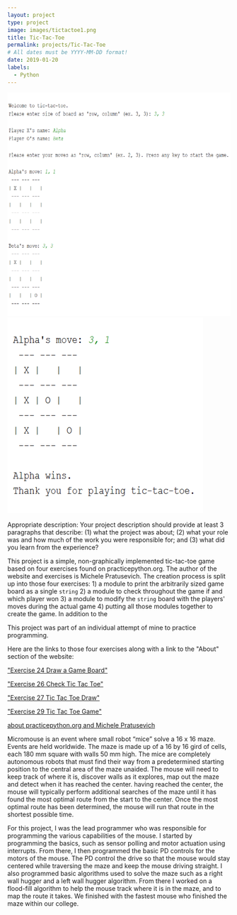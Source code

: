```yaml
---
layout: project
type: project
image: images/tictactoe1.png
title: Tic-Tac-Toe
permalink: projects/Tic-Tac-Toe
# All dates must be YYYY-MM-DD format!
date: 2019-01-20
labels:
  - Python
---
```


<div class="ui small rounded images">
  <img class="ui image" src="../images/tictactoe1.png">
  <img class="ui image" src="../images/tictactoe2.png">
</div>


Appropriate description: Your project description should provide at least 3 paragraphs that describe: (1) what the project was about; (2) what your role was and how much of the work you were responsible for; and (3) what did you learn from the experience?


This project is a simple, non-graphically implemented tic-tac-toe game based on four exercises found on practicepython.org. The author of the website and exercises is Michele Pratusevich. The creation process is split up into those four exercises: 1) a module to print the arbitrarily sized game board as a single ```string``` 2) a module to check throughout the game if and which player won 3) a module to modify the ```string``` board with the players' moves during the actual game 4) putting all those modules together to create the game. In addition to the 


This project was part of an individual attempt of mine to practice programming. 





Here are the links to those four exercises along with a link to the "About" section of the website:

["Exercise 24 Draw a Game Board"](https://www.practicepython.org/exercise/2014/12/27/24-draw-a-game-board.html)

["Exercise 26 Check Tic Tac Toe"](https://www.practicepython.org/exercise/2015/11/16/26-check-tic-tac-toe.html)

["Exercise 27 Tic Tac Toe Draw"](https://www.practicepython.org/exercise/2015/11/26/27-tic-tac-toe-draw.html)

["Exercise 29 Tic Tac Toe Game"](https://www.practicepython.org/exercise/2016/08/03/29-tic-tac-toe-game.html)

[about practicepython.org and Michele Pratusevich](https://www.practicepython.org/about/)





Micromouse is an event where small robot “mice” solve a 16 x 16 maze.  Events are held worldwide.  The maze is made up of a 16 by 16 gird of cells, each 180 mm square with walls 50 mm high.  The mice are completely autonomous robots that must find their way from a predetermined starting position to the central area of the maze unaided.  The mouse will need to keep track of where it is, discover walls as it explores, map out the maze and detect when it has reached the center.  having reached the center, the mouse will typically perform additional searches of the maze until it has found the most optimal route from the start to the center.  Once the most optimal route has been determined, the mouse will run that route in the shortest possible time.

For this project, I was the lead programmer who was responsible for programming the various capabilities of the mouse.  I started by programming the basics, such as sensor polling and motor actuation using interrupts.  From there, I then programmed the basic PD controls for the motors of the mouse.  The PD control the drive so that the mouse would stay centered while traversing the maze and keep the mouse driving straight.  I also programmed basic algorithms used to solve the maze such as a right wall hugger and a left wall hugger algorithm.  From there I worked on a flood-fill algorithm to help the mouse track where it is in the maze, and to map the route it takes.  We finished with the fastest mouse who finished the maze within our college.





